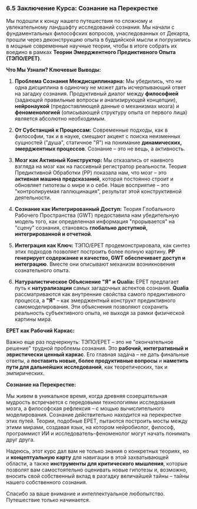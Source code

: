 ### 6.5 Заключение Курса: Сознание на Перекрестке

Мы подошли к концу нашего путешествия по сложному и увлекательному ландшафту исследований сознания. Мы начали с фундаментальных философских вопросов, унаследованных от Декарта, прошли через деконструкцию опыта в буддийской мысли и погрузились в мощные современные научные теории, чтобы в итоге собрать их воедино в рамках **Теории Эмерджентного Предиктивного Опыта (ТЭПО/EPET)**.

**Что Мы Узнали? Ключевые Выводы:**

1.  **Проблема Сознания Междисциплинарна:** Мы убедились, что ни одна дисциплина в одиночку не может дать исчерпывающий ответ на загадку сознания. Продуктивный диалог между **философией** (задающей правильные вопросы и анализирующей концепции), **нейронаукой** (предоставляющей данные о механизмах мозга) и **феноменологией** (описывающей структуру опыта от первого лица) является абсолютно необходимым.
    
2.  **От Субстанций к Процессам:** Современные подходы, как в философии, так и в науке, смещают акцент с поиска неизменных сущностей ("душа", статичное "Я") на понимание **динамических, эмерджентных процессов**. Сознание – это не вещь, а активность.
    
3.  **Мозг как Активный Конструктор:** Мы отказались от наивного взгляда на мозг как на пассивный регистратор реальности. Теория Предиктивной Обработки (PP) показала нам, что мозг – это **активная машина предсказаний**, которая постоянно строит и обновляет гипотезы о мире и о себе. Наше восприятие – это "контролируемая галлюцинация", результат этой конструктивной деятельности.
    
4.  **Сознание как Интегрированный Доступ:** Теория Глобального Рабочего Пространства (GWT) предоставила нам убедительную модель того, как определенная информация "прорывается" на "сцену" сознания, становясь **глобально доступной, интегрированной и отчетной**.
    
5.  **Интеграция как Ключ:** ТЭПО/EPET продемонстрировала, как синтез этих подходов позволяет построить более полную картину. **PP генерирует содержание и качество, GWT обеспечивает доступ и интеграцию**. Вместе они описывают механизм возникновения сознательного опыта.
    
6.  **Натуралистическое Объяснение "Я" и Qualia:** EPET предлагает путь к **натурализации** самых загадочных аспектов сознания. **Qualia** рассматриваются как внутренние свойства самого предиктивного процесса, а **"Я"** – как эмерджентный конструкт предиктивного самомоделирования. Эти объяснения позволяют сохранить реальность субъективного опыта, не выходя за рамки физической картины мира.
    

**EPET как Рабочий Каркас:**

Важно еще раз подчеркнуть: ТЭПО/EPET – это не "окончательное решение" трудной проблемы сознания. Это **рабочий, интегративный и эвристически ценный каркас**. Его главная задача – не дать финальные ответы, а **поставить новые, более продуктивные вопросы** и **наметить пути для дальнейших исследований**, как теоретических, так и эмпирических.

**Сознание на Перекрестке:**

Мы живем в уникальное время, когда древняя созерцательная мудрость встречается с передовыми технологиями исследования мозга, а философская рефлексия – с мощью вычислительного моделирования. Сознание действительно находится на перекрестке этих путей. Теории, подобные EPET, пытаются построить мосты между этими мирами, создавая язык, на котором нейробиолог, философ, программист ИИ и исследователь-феноменолог могут начать понимать друг друга.

Надеюсь, этот курс дал вам не только знания о конкретных теориях, но и **концептуальную карту** для навигации в этой захватывающей области, а также **инструменты для критического мышления**, которые позволят вам самостоятельно оценивать новые гипотезы и, возможно, вносить свой собственный вклад в разгадку величайшей тайны – тайны нашего собственного сознания.

Спасибо за ваше внимание и интеллектуальное любопытство. Путешествие только начинается.
